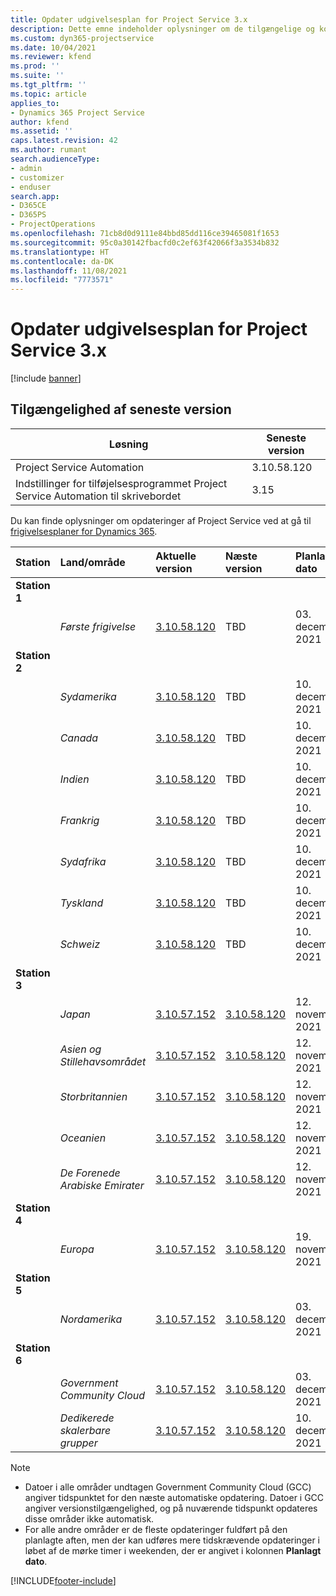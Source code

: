 ```yaml
---
title: Opdater udgivelsesplan for Project Service 3.x
description: Dette emne indeholder oplysninger om de tilgængelige og kommende udgivelser af Dynamics 365 Project Service Automation.
ms.custom: dyn365-projectservice
ms.date: 10/04/2021
ms.reviewer: kfend
ms.prod: ''
ms.suite: ''
ms.tgt_pltfrm: ''
ms.topic: article
applies_to:
- Dynamics 365 Project Service
author: kfend
ms.assetid: ''
caps.latest.revision: 42
ms.author: rumant
search.audienceType:
- admin
- customizer
- enduser
search.app:
- D365CE
- D365PS
- ProjectOperations
ms.openlocfilehash: 71cb8d0d9111e84bbd85dd116ce39465081f1653
ms.sourcegitcommit: 95c0a30142fbacfd0c2ef63f42066f3a3534b832
ms.translationtype: HT
ms.contentlocale: da-DK
ms.lasthandoff: 11/08/2021
ms.locfileid: "7773571"
---
```

# <a name="update-release-schedule-for-project-service-3x"></a>Opdater udgivelsesplan for Project Service 3.x

[!include [banner](../includes/psa-now-project-operations.md)]

## <a name="latest-version-availability"></a>Tilgængelighed af seneste version

| Løsning  | Seneste version |
|-------|----|
| Project Service Automation    | 3.10.58.120 |
| Indstillinger for tilføjelsesprogrammet Project Service Automation til skrivebordet                | 3.15          |

Du kan finde oplysninger om opdateringer af Project Service ved at gå til [frigivelsesplaner for Dynamics 365](/dynamics365/release-plans/). 

| Station  | Land/område | Aktuelle version | Næste version |  Planlagt dato
| :---   | :---   | :---   | :---   |:---   |         
|<strong>Station 1</strong> | |  |  | |
| | <i>Første frigivelse</i> | [3.10.58.120](whats-new-ur-37.md) | TBD | 03. december 2021
|<strong>Station 2</strong> | |  |  | |
| | <i>Sydamerika</i> | [3.10.58.120](whats-new-ur-37.md) | TBD | 10. december 2021
| | <i>Canada</i> | [3.10.58.120](whats-new-ur-37.md) | TBD | 10. december 2021
| | <i>Indien</i> | [3.10.58.120](whats-new-ur-37.md) | TBD | 10. december 2021
| | <i>Frankrig</i> | [3.10.58.120](whats-new-ur-37.md) | TBD | 10. december 2021
| | <i>Sydafrika</i> | [3.10.58.120](whats-new-ur-37.md) | TBD | 10. december 2021
| | <i>Tyskland</i> | [3.10.58.120](whats-new-ur-37.md) | TBD | 10. december 2021
| | <i>Schweiz</i> | [3.10.58.120](whats-new-ur-37.md) | TBD | 10. december 2021
|<strong>Station 3</strong> | |  |  | |
| | <i>Japan</i> | [3.10.57.152](whats-new-ur-36.md) | [3.10.58.120](whats-new-ur-37.md) | 12. november 2021
| | <i>Asien og Stillehavsområdet</i> | [3.10.57.152](whats-new-ur-36.md) | [3.10.58.120](whats-new-ur-37.md) | 12. november 2021
| | <i>Storbritannien</i> | [3.10.57.152](whats-new-ur-36.md) | [3.10.58.120](whats-new-ur-37.md) | 12. november 2021
| | <i>Oceanien</i> | [3.10.57.152](whats-new-ur-36.md) | [3.10.58.120](whats-new-ur-37.md) | 12. november 2021
| | <i>De Forenede Arabiske Emirater</i> | [3.10.57.152](whats-new-ur-36.md) | [3.10.58.120](whats-new-ur-37.md) | 12. november 2021
|<strong>Station 4</strong> | |  |  | |
| | <i>Europa</i> | [3.10.57.152](whats-new-ur-36.md) | [3.10.58.120](whats-new-ur-37.md) | 19. november 2021
|<strong>Station 5</strong> | |  |  | |
| | <i>Nordamerika</i> | [3.10.57.152](whats-new-ur-36.md) | [3.10.58.120](whats-new-ur-37.md) | 03. december 2021
|<strong>Station 6</strong> | |  |  | |
| | <i>Government Community Cloud</i> | [3.10.57.152](whats-new-ur-36.md) | [3.10.58.120](whats-new-ur-37.md) | 03. december 2021
| | <i>Dedikerede skalerbare grupper</i> | [3.10.57.152](whats-new-ur-36.md) | [3.10.58.120](whats-new-ur-37.md) | 10. december 2021



>[!Note]
> - Datoer i alle områder undtagen Government Community Cloud (GCC) angiver tidspunktet for den næste automatiske opdatering. Datoer i GCC angiver versionstilgængelighed, og på nuværende tidspunkt opdateres disse områder ikke automatisk.
> - For alle andre områder er de fleste opdateringer fuldført på den planlagte aften, men der kan udføres mere tidskrævende opdateringer i løbet af de mørke timer i weekenden, der er angivet i kolonnen **Planlagt dato**.


[!INCLUDE[footer-include](../includes/footer-banner.md)]
